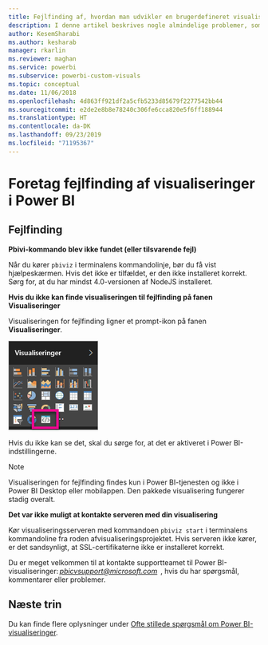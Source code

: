 ```yaml
---
title: Fejlfinding af, hvordan man udvikler en brugerdefineret visualisering i Power BI
description: I denne artikel beskrives nogle almindelige problemer, som kan opstå under udviklingen eller oprettelsen af en brugerdefineret visualisering i Power BI.
author: KesemSharabi
ms.author: kesharab
manager: rkarlin
ms.reviewer: maghan
ms.service: powerbi
ms.subservice: powerbi-custom-visuals
ms.topic: conceptual
ms.date: 11/06/2018
ms.openlocfilehash: 4d863ff921df2a5cfb5233d85679f2277542bb44
ms.sourcegitcommit: e2de2e8b8e78240c306fe6cca820e5f6ff188944
ms.translationtype: HT
ms.contentlocale: da-DK
ms.lasthandoff: 09/23/2019
ms.locfileid: "71195367"
---
```

# <a name="troubleshoot-power-bi-power-bi-visuals"></a>Foretag fejlfinding af visualiseringer i Power BI

## <a name="debug"></a>Fejlfinding

**Pbivi-kommando blev ikke fundet (eller tilsvarende fejl)**

Når du kører `pbiviz` i terminalens kommandolinje, bør du få vist hjælpeskærmen. Hvis det ikke er tilfældet, er den ikke installeret korrekt. Sørg for, at du har mindst 4.0-versionen af NodeJS installeret.

**Hvis du ikke kan finde visualiseringen til fejlfinding på fanen Visualiseringer**

Visualiseringen for fejlfinding ligner et prompt-ikon på fanen **Visualiseringer**.

![Valg af visualisering](media/power-bi-custom-visuals-troubleshoot/powerbi-developer-visual-selection.png)

Hvis du ikke kan se det, skal du sørge for, at det er aktiveret i Power BI-indstillingerne.

> [!NOTE]
> Visualiseringen for fejlfinding findes kun i Power BI-tjenesten og ikke i Power BI Desktop eller mobilappen. Den pakkede visualisering fungerer stadig overalt.

**Det var ikke muligt at kontakte serveren med din visualisering**

Kør visualiseringsserveren med kommandoen `pbiviz start` i terminalens kommandoline fra roden afvisualiseringsprojektet. Hvis serveren ikke kører, er det sandsynligt, at SSL-certifikaterne ikke er installeret korrekt.

Du er meget velkommen til at kontakte supportteamet til Power BI-visualiseringer: *pbicvsupport@microsoft.com*  , hvis du har spørgsmål, kommentarer eller problemer.

## <a name="next-steps"></a>Næste trin

Du kan finde flere oplysninger under [Ofte stillede spørgsmål om Power BI-visualiseringer](power-bi-custom-visuals-faq.md#organizational-visuals).